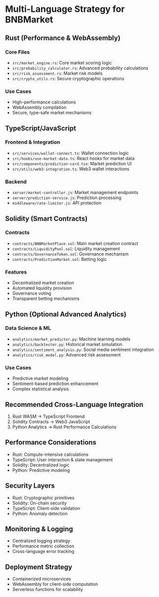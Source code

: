# Multi-Language Strategy for BNBMarket

## Rust (Performance & WebAssembly)
### Core Files
- `src/market_engine.rs`: Core market scoring logic
- `src/probability_calculator.rs`: Advanced probability calculations
- `src/risk_assessment.rs`: Market risk models
- `src/crypto_utils.rs`: Secure cryptographic operations

### Use Cases
- High-performance calculations
- WebAssembly compilation
- Secure, type-safe market mechanisms

## TypeScript/JavaScript
### Frontend & Integration
- `src/services/wallet-connect.ts`: Wallet connection logic
- `src/hooks/use-market-data.ts`: React hooks for market data
- `src/components/prediction-card.tsx`: Market prediction UI
- `src/utils/web3-integration.ts`: Web3 wallet interactions

### Backend
- `server/market-controller.js`: Market management endpoints
- `server/prediction-service.js`: Prediction processing
- `middleware/rate-limiter.js`: API protection

## Solidity (Smart Contracts)
### Contracts
- `contracts/BNBMarketPlace.sol`: Main market creation contract
- `contracts/LiquidityPool.sol`: Liquidity management
- `contracts/GovernanceToken.sol`: Governance mechanism
- `contracts/PredictionMarket.sol`: Betting logic

### Features
- Decentralized market creation
- Automated liquidity provision
- Governance voting
- Transparent betting mechanisms

## Python (Optional Advanced Analytics)
### Data Science & ML
- `analytics/market_predictor.py`: Machine learning models
- `analytics/backtester.py`: Historical market simulation
- `analytics/sentiment_analysis.py`: Social media sentiment integration
- `analytics/risk_model.py`: Advanced risk assessment

### Use Cases
- Predictive market modeling
- Sentiment-based prediction enhancement
- Complex statistical analysis

## Recommended Cross-Language Integration
1. Rust WASM → TypeScript Frontend
2. Solidity Contracts → Web3 JavaScript
3. Python Analytics → Rust Performance Calculations

## Performance Considerations
- Rust: Compute-intensive calculations
- TypeScript: User interaction & state management
- Solidity: Decentralized logic
- Python: Predictive modeling

## Security Layers
- Rust: Cryptographic primitives
- Solidity: On-chain security
- TypeScript: Client-side validation
- Python: Anomaly detection

## Monitoring & Logging
- Centralized logging strategy
- Performance metric collection
- Cross-language error tracking

## Deployment Strategy
- Containerized microservices
- WebAssembly for client-side computation
- Serverless functions for scalability